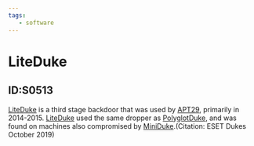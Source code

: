 ```yaml
---
tags:
   - software
---
```

# LiteDuke
## ID:S0513
[LiteDuke](/mitre/software/S0513) is a third stage backdoor that was used by [APT29](/mitre/groups/G0016), primarily in 2014-2015. [LiteDuke](/mitre/software/S0513) used the same dropper as [PolyglotDuke](/mitre/software/S0518), and was found on machines also compromised by [MiniDuke](/mitre/software/S0051).(Citation: ESET Dukes October 2019)
